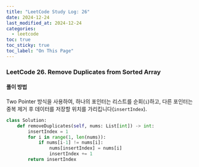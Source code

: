 ```yaml
---
title: "LeetCode Study Log: 26"
date: 2024-12-24
last_modified_at: 2024-12-24
categories:
  - leetcode
toc: true
toc_sticky: true
toc_label: "On This Page"
---
```


### LeetCode 26. Remove Duplicates from Sorted Array
#### **풀이 방법**

Two Pointer 방식을 사용하여, 하나의 포인터는 리스트를 순회(`i`)하고, 다른 포인터는 중복 제거 후 데이터를 저장할 위치를 가리킵니다(`insertIndex`).

```python
class Solution:
    def removeDuplicates(self, nums: List[int]) -> int:
        insertIndex = 1
        for i in range(1, len(nums)):
            if nums[i-1] != nums[i]:
                nums[insertIndex] = nums[i]
                insertIndex += 1
        return insertIndex
```

